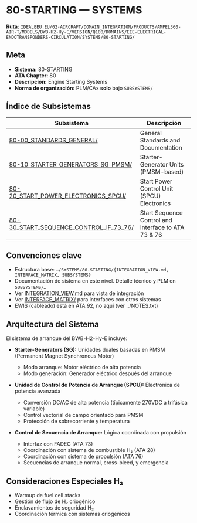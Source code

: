# 80-STARTING — SYSTEMS

**Ruta:** `IDEALEEU.EU/02-AIRCRAFT/DOMAIN_INTEGRATION/PRODUCTS/AMPEL360-AIR-T/MODELS/BWB-H2-Hy-E/VERSION/Q100/DOMAINS/EEE-ELECTRICAL-ENDOTRANSPONDERS-CIRCULATION/SYSTEMS/80-STARTING/`

## Meta
- **Sistema:** 80-STARTING
- **ATA Chapter:** 80
- **Descripción:** Engine Starting Systems
- **Norma de organización:** PLM/CAx **solo** bajo `SUBSYSTEMS/`

## Índice de Subsistemas

| Subsistema | Descripción |
|------------|-------------|
| [80-00_STANDARDS_GENERAL/](./SUBSYSTEMS/80-00_STANDARDS_GENERAL/) | General Standards and Documentation |
| [80-10_STARTER_GENERATORS_SG_PMSM/](./SUBSYSTEMS/80-10_STARTER_GENERATORS_SG_PMSM/) | Starter-Generator Units (PMSM-based) |
| [80-20_START_POWER_ELECTRONICS_SPCU/](./SUBSYSTEMS/80-20_START_POWER_ELECTRONICS_SPCU/) | Start Power Control Unit (SPCU) Electronics |
| [80-30_START_SEQUENCE_CONTROL_IF_73_76/](./SUBSYSTEMS/80-30_START_SEQUENCE_CONTROL_IF_73_76/) | Start Sequence Control and Interface to ATA 73 & 76 |

## Convenciones clave

- Estructura base: `…/SYSTEMS/80-STARTING/{INTEGRATION_VIEW.md, INTERFACE_MATRIX, SUBSYSTEMS}`
- Documentación de sistema en este nivel. Detalle técnico y PLM en `SUBSYSTEMS/…`
- Ver [INTEGRATION_VIEW.md](./INTEGRATION_VIEW.md) para vista de integración
- Ver [INTERFACE_MATRIX/](./INTERFACE_MATRIX/) para interfaces con otros sistemas
- EWIS (cableado) está en ATA 92, no aquí (ver ../NOTES.txt)

## Arquitectura del Sistema

El sistema de arranque del BWB-H2-Hy-E incluye:

- **Starter-Generators (SG):** Unidades duales basadas en PMSM (Permanent Magnet Synchronous Motor)
  - Modo arranque: Motor eléctrico de alta potencia
  - Modo generación: Generador eléctrico después del arranque
  
- **Unidad de Control de Potencia de Arranque (SPCU):** Electrónica de potencia avanzada
  - Conversión DC/AC de alta potencia (típicamente 270VDC a trifásica variable)
  - Control vectorial de campo orientado para PMSM
  - Protección de sobrecorriente y temperatura
  
- **Control de Secuencia de Arranque:** Lógica coordinada con propulsión
  - Interfaz con FADEC (ATA 73)
  - Coordinación con sistema de combustible H₂ (ATA 28)
  - Coordinación con sistema de propulsión (ATA 76)
  - Secuencias de arranque normal, cross-bleed, y emergencia

## Consideraciones Especiales H₂

- Warmup de fuel cell stacks
- Gestión de flujo de H₂ criogénico
- Enclavamientos de seguridad H₂
- Coordinación térmica con sistemas criogénicos
